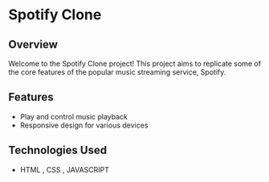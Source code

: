 # Spotify Clone

## Overview

Welcome to the Spotify Clone project! This project aims to replicate some of the core features of the popular music streaming service, Spotify.

## Features

- Play and control music playback
- Responsive design for various devices

## Technologies Used

- HTML , CSS , JAVASCRIPT


